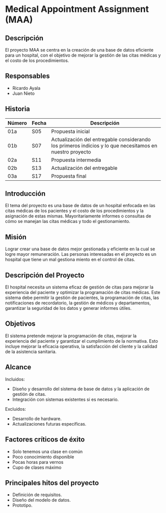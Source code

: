 # Medical Appointment Assignment (MAA)

## Descripción

El proyecto MAA se centra en la creación de una base de datos eficiente para un hospital, con el objetivo de mejorar la gestión de las citas médicas y el costo de los procedimientos.

## Responsables

- Ricardo Ayala
- Juan Nieto

## Historia

| Número | Fecha | Descripción |
| --- | --- | --- |
| 01a | S05 | Propuesta inicial |
| 01b | S07 | Actualización del entregable considerando los primeros indicios y lo que necesitamos en nuestro proyecto |
| 02a | S11 | Propuesta intermedia |
| 02b | S13 | Actualización del entregable |
| 03a | S17 | Propuesta final |

## Introducción

El tema del proyecto es una base de datos de un hospital enfocada en las citas médicas de los pacientes y el costo de los procedimientos y la asignación de estas mismas. Mayoritariamente informes o consultas de cómo se manejan las citas médicas y todo el gestionamiento.

## Misión

Lograr crear una base de datos mejor gestionada y eficiente en la cual se logre mayor remuneración. Las personas interesadas en el proyecto es un hospital que tiene un mal gestiona miento en el control de citas.

## Descripción del Proyecto

El hospital necesita un sistema eficaz de gestión de citas para mejorar la experiencia del paciente y optimizar la programación de citas médicas. Este sistema debe permitir la gestión de pacientes, la programación de citas, las notificaciones de recordatorio, la gestión de médicos y departamentos, garantizar la seguridad de los datos y generar informes útiles.

## Objetivos

El sistema pretende mejorar la programación de citas, mejorar la experiencia del paciente y garantizar el cumplimiento de la normativa. Esto incluye mejorar la eficacia operativa, la satisfacción del cliente y la calidad de la asistencia sanitaria.

## Alcance

Incluidos:
- Diseño y desarrollo del sistema de base de datos y la aplicación de gestión de citas.
- Integración con sistemas existentes si es necesario.

Excluidos:
- Desarrollo de hardware.
- Actualizaciones futuras específicas.

## Factores críticos de éxito

- Solo tenemos una clase en común
- Poco conocimiento disponible
- Pocas horas para vernos
- Cupo de clases máximo

## Principales hitos del proyecto

- Definición de requisitos.
- Diseño del modelo de datos.
- Prototipo.
